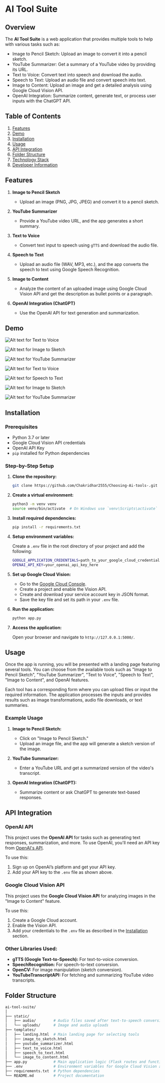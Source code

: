 # AI Tool Suite

## Overview

The **AI Tool Suite** is a web application that provides multiple tools to help with various tasks such as:

- Image to Pencil Sketch: Upload an image to convert it into a pencil sketch.
- YouTube Summarizer: Get a summary of a YouTube video by providing its URL.
- Text to Voice: Convert text into speech and download the audio.
- Speech to Text: Upload an audio file and convert speech into text.
- Image to Content: Upload an image and get a detailed analysis using Google Cloud Vision API.
- OpenAI Integration: Summarize content, generate text, or process user inputs with the ChatGPT API.

## Table of Contents

1. [Features](#features)
2. [Demo](#demo)
3. [Installation](#installation)
4. [Usage](#usage)
5. [API Integration](#api-integration)
6. [Folder Structure](#folder-structure)
7. [Technology Stack](#technology-stack)
8. [Developer Information](#developer-information)

## Features

1. **Image to Pencil Sketch**
   - Upload an image (PNG, JPG, JPEG) and convert it to a pencil sketch.
   
2. **YouTube Summarizer**
   - Provide a YouTube video URL, and the app generates a short summary.
   
3. **Text to Voice**
   - Convert text input to speech using `gTTS` and download the audio file.
   
4. **Speech to Text**
   - Upload an audio file (WAV, MP3, etc.), and the app converts the speech to text using Google Speech Recognition.
   
5. **Image to Content**
   - Analyze the content of an uploaded image using Google Cloud Vision API and get the description as bullet points or a paragraph.
   
6. **OpenAI Integration (ChatGPT)**
   - Use the OpenAI API for text generation and summarization.
## Demo

![Alt text for Text to Voice](static/images/text_to_voice_demo.png)

![Alt text for Image to Sketch](static/images/image_to_sketch_demo.png)

![Alt text for YouTube Summarizer](static/images/youtube_summarizer_demo.png)

![Alt text for Text to Voice](static/images/text_to_voice_demo.png)

![Alt text for Speech to Text](static/images/speech_to_text_demo.png)


![Alt text for Image to Sketch](static/images/image_to_sketch_demo.png)

![Alt text for YouTube Summarizer](static/images/youtube_summarizer_demo.png)




## Installation

### Prerequisites

- Python 3.7 or later
- Google Cloud Vision API credentials
- OpenAI API Key
- `pip` installed for Python dependencies

### Step-by-Step Setup

1. **Clone the repository:**

    ```bash
    git clone https://github.com/Chakridhar2555/Choosing-Ai-tools-.git
    ```

2. **Create a virtual environment:**

    ```bash
    python3 -m venv venv
    source venv/bin/activate  # On Windows use `venv\Scripts\activate`
    ```

3. **Install required dependencies:**

    ```bash
    pip install -r requirements.txt
    ```

4. **Setup environment variables:**

    Create a `.env` file in the root directory of your project and add the following:

    ```bash
    GOOGLE_APPLICATION_CREDENTIALS=path_to_your_google_cloud_credentials.json
    OPENAI_API_KEY=your_openai_api_key_here
    ```

5. **Set up Google Cloud Vision:**

    - Go to the [Google Cloud Console](https://console.cloud.google.com/).
    - Create a project and enable the Vision API.
    - Create and download your service account key in JSON format.
    - Save the key file and set its path in your `.env` file.

6. **Run the application:**

    ```bash
    python app.py
    ```

7. **Access the application:**

    Open your browser and navigate to `http://127.0.0.1:5000/`.

## Usage

Once the app is running, you will be presented with a landing page featuring several tools. You can choose from the available tools such as "Image to Pencil Sketch", "YouTube Summarizer", "Text to Voice", "Speech to Text", "Image to Content", and OpenAI features.

Each tool has a corresponding form where you can upload files or input the required information. The application processes the inputs and provides results such as image transformations, audio file downloads, or text summaries.

### Example Usage

1. **Image to Pencil Sketch:**
   - Click on "Image to Pencil Sketch."
   - Upload an image file, and the app will generate a sketch version of the image.
   
2. **YouTube Summarizer:**
   - Enter a YouTube URL and get a summarized version of the video's transcript.
   
3. **OpenAI Integration (ChatGPT):**
   - Summarize content or ask ChatGPT to generate text-based responses.

## API Integration

### OpenAI API

This project uses the **OpenAI API** for tasks such as generating text responses, summarization, and more. To use OpenAI, you'll need an API key from [OpenAI's API](https://beta.openai.com/signup/).

To use this:
1. Sign up on OpenAI’s platform and get your API key.
2. Add your API key to the `.env` file as shown above.

### Google Cloud Vision API

This project uses the **Google Cloud Vision API** for analyzing images in the "Image to Content" feature.

To use this:
1. Create a Google Cloud account.
2. Enable the Vision API.
3. Add your credentials to the `.env` file as described in the [Installation](#installation) section.

### Other Libraries Used:
- **gTTS (Google Text-to-Speech):** For text-to-voice conversion.
- **SpeechRecognition:** For speech-to-text conversion.
- **OpenCV:** For image manipulation (sketch conversion).
- **YouTubeTranscriptAPI:** For fetching and summarizing YouTube video transcripts.

## Folder Structure

```bash
ai-tool-suite/
│
├── static/
│   ├── audio/        # Audio files saved after text-to-speech conversions
│   └── uploads/      # Image and audio uploads
├── templates/
│   ├── landing.html  # Main landing page for selecting tools
│   ├── image_to_sketch.html
│   ├── youtube_summarizer.html
│   ├── text_to_voice.html
│   ├── speech_to_text.html
│   └── image_to_content.html
├── app.py            # Main application logic (Flask routes and functionality)
├── .env              # Environment variables for Google Cloud Vision and OpenAI credentials
├── requirements.txt  # Python dependencies
└── README.md         # Project documentation
